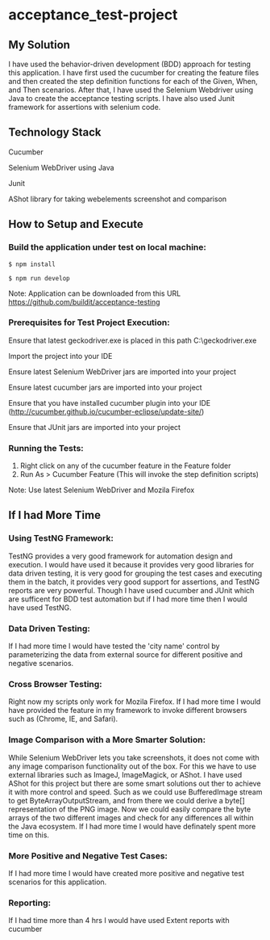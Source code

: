 # acceptance_test-project

My Solution
------------
I have used the behavior-driven development (BDD) approach for testing this application. 
I have first used the cucumber for creating the feature files and then created the step definition functions for
each of the Given, When, and Then scenarios. After that, I have used the Selenium Webdriver using Java to create the acceptance testing
scripts. I have also used Junit framework for assertions with selenium code.

Technology Stack
----------------
Cucumber

Selenium WebDriver using Java

Junit

AShot library for taking webelements screenshot and comparison

How to Setup and Execute
------------------------
### Build the application under test on local machine:

```Command
$ npm install
```

```Command
$ npm run develop
```
Note: Application can be downloaded from this URL https://github.com/buildit/acceptance-testing

### Prerequisites for Test Project Execution:

Ensure that latest geckodriver.exe is placed in this path C:\\geckodriver.exe

Import the project into your IDE

Ensure latest Selenium WebDriver jars are imported into your project

Ensure latest cucumber jars are imported into your project

Ensure that you have installed cucumber plugin into your IDE (http://cucumber.github.io/cucumber-eclipse/update-site/)

Ensure that JUnit jars are imported into your project

### Running the Tests:

1. Right click on any of the cucumber feature in the Feature folder
2. Run As > Cucumber Feature (This will invoke the step definition scripts)

Note: Use latest Selenium WebDriver and Mozila Firefox


If I had More Time
------------------

### Using TestNG Framework:
TestNG provides a very good framework for automation design and execution. I would have used it because it provides very good
libraries for data driven testing, it is very good for grouping the test cases and executing them in the batch, it
provides very good support for assertions, and TestNG reports are very powerful. Though I have used cucumber and JUnit
which are sufficent for BDD test automation but if I had more time then I would have used TestNG.

### Data Driven Testing:
If I had more time I would have tested the 'city name' control by parameterizing the data from external source 
for different positive and negative scenarios.

### Cross Browser Testing:
Right now my scripts only work for Mozila Firefox. If I had more time I would have provided the feature in my framework 
to invoke different browsers such as (Chrome, IE, and Safari).

### Image Comparison with a More Smarter Solution:
While Selenium WebDriver lets you take screenshots, it does not come with any image comparison functionality out of 
the box. For this we have to use external libraries such as ImageJ, ImageMagick, or AShot. I have used AShot for this
project but there are some smart solutions out ther to achieve it with more control and speed. Such as we could 
use BufferedImage stream to get ByteArrayOutputStream, and from there we could derive a byte[] representation of the 
PNG image. Now we could easily compare the byte arrays of the two different images and check for any differences
all within the Java ecosystem. If I had more time I would have definately spent more time on this.

### More Positive and Negative Test Cases:
If I had more time I would have created more positive and negative test scenarios for this application.

### Reporting:
If I had time more than 4 hrs I would have used Extent reports with cucumber



  
